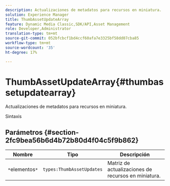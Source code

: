 ```yaml
---
description: Actualizaciones de metadatos para recursos en miniatura.
solution: Experience Manager
title: ThumbAssetUpdateArray
feature: Dynamic Media Classic,SDK/API,Asset Management
role: Developer,Administrator
translation-type: tm+mt
source-git-commit: 052bfcbcf1bd4ccf60afa7e3325bf58dd07cba85
workflow-type: tm+mt
source-wordcount: '35'
ht-degree: 17%

---
```



# ThumbAssetUpdateArray{#thumbassetupdatearray}

Actualizaciones de metadatos para recursos en miniatura.

Sintaxis

## Parámetros {#section-2fc9bea56b6d4b72b80d4f04c5f9b862}

| Nombre | Tipo | Descripción |
|---|---|---|
| `*`elementos`*` | `types:ThumbAssetUpdates` | Matriz de actualizaciones de recursos en miniatura. |


